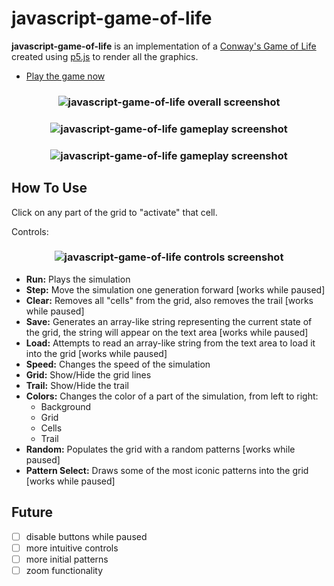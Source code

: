 # javascript-game-of-life

**javascript-game-of-life** is an implementation of a [Conway's Game of Life] created using [p5.js] to render all the graphics.

* [Play the game now]

<h3 align="center">
  <img src="https://dl.dropboxusercontent.com/s/b4qx9378hnrq00r/conway_01.png?dl=0" alt="javascript-game-of-life overall screenshot" />
</h3>

<h3 align="center">
  <img src="https://dl.dropboxusercontent.com/s/h2to3fvnqphp8fq/conway_02.png?dl=0" alt="javascript-game-of-life gameplay screenshot" />
</h3>

<h3 align="center">
  <img src="https://dl.dropboxusercontent.com/s/dd4tyhgdq6jk5yf/conway_03.png?dl=0" alt="javascript-game-of-life gameplay screenshot" />
</h3>

How To Use
------

Click on any part of the grid to "activate" that cell.

Controls:

<h3 align="center">
  <img src="https://dl.dropboxusercontent.com/s/90lj0ff4vuffr0h/conway_04.png?dl=0" alt="javascript-game-of-life controls screenshot" />
</h3>

* **Run:** Plays the simulation
* **Step:** Move the simulation one generation forward [works while paused]
* **Clear:** Removes all "cells" from the grid, also removes the trail [works while paused]
* **Save:** Generates an array-like string representing the current state of the grid, the string will appear on the text area [works while paused]
* **Load:** Attempts to read an array-like string from the text area to load it into the grid [works while paused]
* **Speed:** Changes the speed of the simulation
* **Grid:** Show/Hide the grid lines
* **Trail:** Show/Hide the trail
* **Colors:** Changes the color of a part of the simulation, from left to right:
  * Background
  * Grid
  * Cells
  * Trail
* **Random:** Populates the grid with a random patterns [works while paused]
* **Pattern Select:** Draws some of the most iconic patterns into the grid [works while paused]

Future
------

* [ ] disable buttons while paused
* [ ] more intuitive controls
* [ ] more initial patterns
* [ ] zoom functionality

<!---
Link References
-->

[Conway's Game of Life]:https://en.wikipedia.org/wiki/Conway%27s_Game_of_Life
[p5.js]:https://p5js.org/
[Play the game now]:https://game-of-life-aruvham.herokuapp.com/
